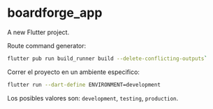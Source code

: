 # boardforge_app

A new Flutter project.

Route command generator:
```bash
flutter pub run build_runner build --delete-conflicting-outputs`
```

Correr el proyecto en un ambiente especifico:
```bash
flutter run --dart-define ENVIRONMENT=development
```
Los posibles valores son: `development`, `testing`, `production`.